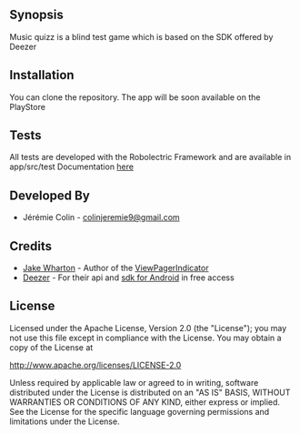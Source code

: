 ## Synopsis

Music quizz is a blind test game which is based on the SDK offered by Deezer

## Installation

You can clone the repository.
The app will be soon available on the PlayStore

## Tests

All tests are developed with the Robolectric Framework and are available in app/src/test
Documentation [here][1]

## Developed By

* Jérémie Colin - <colinjeremie9@gmail.com>

## Credits
* [Jake Wharton][2] - Author of the [ViewPagerIndicator][3]
* [Deezer][4] - For their api and [sdk for Android][5] in free access

## License

Licensed under the Apache License, Version 2.0 (the "License");
you may not use this file except in compliance with the License.
You may obtain a copy of the License at

   http://www.apache.org/licenses/LICENSE-2.0

Unless required by applicable law or agreed to in writing, software
distributed under the License is distributed on an "AS IS" BASIS,
WITHOUT WARRANTIES OR CONDITIONS OF ANY KIND, either express or implied.
See the License for the specific language governing permissions and
limitations under the License.

[1]: https://github.com/robolectric/robolectric
[2]: https://github.com/JakeWharton
[3]: https://github.com/JakeWharton/ViewPagerIndicator
[4]: http://www.deezer.com/
[5]: http://developers.deezer.com/sdk/android
